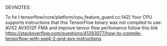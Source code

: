 DEVNOTES:

To fix I tensorflow/core/platform/cpu_feature_guard.cc:142] Your CPU supports instructions that this TensorFlow binary was not compiled to use: AVX2 AVX512F FMA
and improve tensor flow perfomance follow this link
https://stackoverflow.com/questions/41293077/how-to-compile-tensorflow-with-sse4-2-and-avx-instructions
